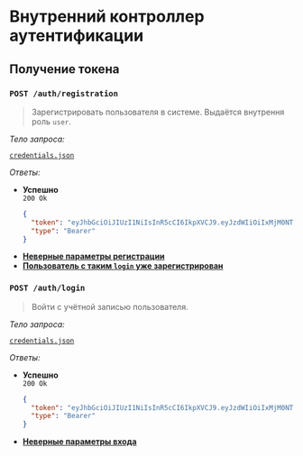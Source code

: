 # Внутренний контроллер аутентификации

## Получение токена

### `POST /auth/registration`

> Зарегистрировать пользователя в системе. Выдаётся внутрення роль `user`.

_Тело запроса:_

[`credentials.json`](../requests/credentials.md)

_Ответы:_

- **Успешно**\
  `200 Ok`
  ```json
  {
    "token": "eyJhbGciOiJIUzI1NiIsInR5cCI6IkpXVCJ9.eyJzdWIiOiIxMjM0NTY3ODkwIiwibmFtZSI6IkpvaG4gRG9lIiwiaWF0IjoxNTE2MjM5MDIyfQ.SflKxwRJSMeKKF2QT4fwpMeJf36POk6yJV_adQssw5c",
    "type": "Bearer"
  }
  ```
- [**Неверные параметры регистрации**](../policies/user_errors.md/#неверные-параметры)
- [**Пользователь с таким `login` уже зарегистрирован**](../policies/user_errors.md/#ресурс-уже-существует)

### `POST /auth/login`

> Войти с учётной записью пользователя.

_Тело запроса:_

[`credentials.json`](../requests/credentials.md)

_Ответы:_

- **Успешно**\
  `200 Ok`
  ```json
  {
    "token": "eyJhbGciOiJIUzI1NiIsInR5cCI6IkpXVCJ9.eyJzdWIiOiIxMjM0NTY3ODkwIiwibmFtZSI6IkpvaG4gRG9lIiwiaWF0IjoxNTE2MjM5MDIyfQ.SflKxwRJSMeKKF2QT4fwpMeJf36POk6yJV_adQssw5c",
    "type": "Bearer"
  }
  ```
- [**Неверные параметры входа**](../policies/user_errors.md/#неверные-параметры)
